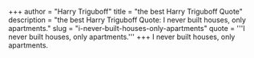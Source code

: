 +++
author = "Harry Triguboff"
title = "the best Harry Triguboff Quote"
description = "the best Harry Triguboff Quote: I never built houses, only apartments."
slug = "i-never-built-houses-only-apartments"
quote = '''I never built houses, only apartments.'''
+++
I never built houses, only apartments.
